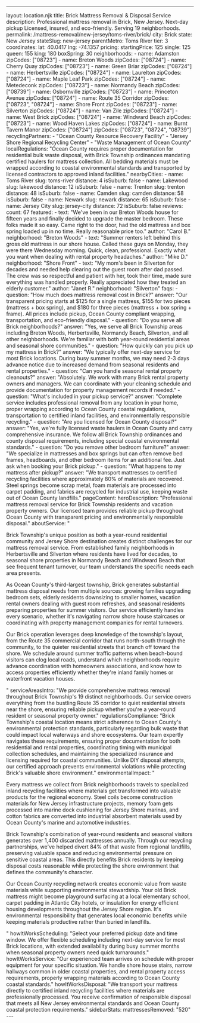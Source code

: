 ---
layout: location.njk
title: Brick Mattress Removal & Disposal Service
description: Professional mattress removal in Brick, New Jersey. Next-day pickup Licensed, insured, and eco-friendly. Serving 19 neighborhoods.
permalink: /mattress-removal/new-jersey/toms-river/brick/
city: Brick state: New Jersey stateSlug: new-jersey parentMetro: Toms River tier: 3 coordinates: lat: 40.0417 lng: -74.1357 pricing: startingPrice: 125 single: 125 queen: 155 king: 180 boxSpring: 30 neighborhoods: - name: Adamston zipCodes: ["08723"] - name: Breton Woods zipCodes: ["08724"] - name: Cherry Quay zipCodes: ["08723"] - name: Green Briar zipCodes: ["08724"] - name: Herbertsville zipCodes: ["08724"] - name: Laurelton zipCodes: ["08724"] - name: Maple Leaf Park zipCodes: ["08724"] - name: Metedeconk zipCodes: ["08723"] - name: Normandy Beach zipCodes: ["08739"] - name: Osbornville zipCodes: ["08723"] - name: Princeton Avenue zipCodes: ["08724"] - name: Route 35 Corridor zipCodes: ["08723", "08724"] - name: Shore Front zipCodes: ["08723"] - name: Silverton zipCodes: ["08724"] - name: Van Zile zipCodes: ["08724"] - name: West Brick zipCodes: ["08724"] - name: Windward Beach zipCodes: ["08723"] - name: Wood Haven Lakes zipCodes: ["08724"] - name: Burnt Tavern Manor zipCodes: ["08724"] zipCodes: ["08723", "08724", "08739"] recyclingPartners: - "Ocean County Resource Recovery Facility" - "Jersey Shore Regional Recycling Center" - "Waste Management of Ocean County" localRegulations: "Ocean County requires proper documentation for residential bulk waste disposal, with Brick Township ordinances mandating certified haulers for mattress collection. All bedding materials must be wrapped according to coastal environmental standards and transported by licensed contractors to approved inland facilities." nearbyCities: - name: Toms River slug: toms-river distance: 4 isSuburb: false - name: Lakewood slug: lakewood distance: 12 isSuburb: false - name: Trenton slug: trenton distance: 48 isSuburb: false - name: Camden slug: camden distance: 58 isSuburb: false - name: Newark slug: newark distance: 65 isSuburb: false - name: Jersey City slug: jersey-city distance: 72 isSuburb: false reviews: count: 67 featured: - text: "We've been in our Breton Woods house for fifteen years and finally decided to upgrade the master bedroom. These folks made it so easy. Came right to the door, had the old mattress and box spring loaded up in no time. Really reasonable price too." author: "Carol B." neighborhood: "Breton Woods" - text: "Summer renters left behind this gross old mattress in our shore house. Called these guys on Monday, they were there Wednesday morning. Quick, clean, professional. Exactly what you want when dealing with rental property headaches." author: "Mike D." neighborhood: "Shore Front" - text: "My mom's been in Silverton for decades and needed help clearing out the guest room after dad passed. The crew was so respectful and patient with her, took their time, made sure everything was handled properly. Really appreciated how they treated an elderly customer." author: "Janet R." neighborhood: "Silverton" faqs: - question: "How much does mattress removal cost in Brick?" answer: "Our transparent pricing starts at $125 for a single mattress, $155 for two pieces (mattress + box spring), and $180 for three pieces (mattress + box spring + frame). All prices include pickup, Ocean County compliant wrapping, transportation, and eco-friendly disposal." - question: "Do you serve all Brick neighborhoods?" answer: "Yes, we serve all Brick Township areas including Breton Woods, Herbertsville, Normandy Beach, Silverton, and all other neighborhoods. We're familiar with both year-round residential areas and seasonal shore communities." - question: "How quickly can you pick up my mattress in Brick?" answer: "We typically offer next-day service for most Brick locations. During busy summer months, we may need 2-3 days advance notice due to increased demand from seasonal residents and rental properties." - question: "Can you handle seasonal rental property cleanouts?" answer: "Absolutely. We work with many Brick rental property owners and managers. We can coordinate with your cleaning schedule and provide documentation for property management records if needed." - question: "What's included in your pickup service?" answer: "Complete service includes professional removal from any location in your home, proper wrapping according to Ocean County coastal regulations, transportation to certified inland facilities, and environmentally responsible recycling." - question: "Are you licensed for Ocean County disposal?" answer: "Yes, we're fully licensed waste haulers in Ocean County and carry comprehensive insurance. We follow all Brick Township ordinances and county disposal requirements, including special coastal environmental standards." - question: "Do you remove other bedroom furniture?" answer: "We specialize in mattresses and box springs but can often remove bed frames, headboards, and other bedroom items for an additional fee. Just ask when booking your Brick pickup." - question: "What happens to my mattress after pickup?" answer: "We transport mattresses to certified recycling facilities where approximately 80% of materials are recovered. Steel springs become scrap metal, foam materials are processed into carpet padding, and fabrics are recycled for industrial use, keeping waste out of Ocean County landfills." pageContent: heroDescription: "Professional mattress removal service for Brick Township residents and vacation property owners. Our licensed team provides reliable pickup throughout Ocean County with transparent pricing and environmentally responsible disposal." aboutService: "<p>Brick Township's unique position as both a year-round residential community and Jersey Shore destination creates distinct challenges for our mattress removal service. From established family neighborhoods in Herbertsville and Silverton where residents have lived for decades, to seasonal shore properties in Normandy Beach and Windward Beach that see frequent tenant turnover, our team understands the specific needs each area presents.</p><p>As Ocean County's third-largest township, Brick generates substantial mattress disposal needs from multiple sources: growing families upgrading bedroom sets, elderly residents downsizing to smaller homes, vacation rental owners dealing with guest room refreshes, and seasonal residents preparing properties for summer visitors. Our service efficiently handles every scenario, whether it's navigating narrow shore house staircases or coordinating with property management companies for rental turnovers.</p><p>Our Brick operation leverages deep knowledge of the township's layout, from the Route 35 commercial corridor that runs north-south through the community, to the quieter residential streets that branch off toward the shore. We schedule around summer traffic patterns when beach-bound visitors can clog local roads, understand which neighborhoods require advance coordination with homeowners associations, and know how to access properties efficiently whether they're inland family homes or waterfront vacation houses.</p>" serviceAreasIntro: "We provide comprehensive mattress removal throughout Brick Township's 19 distinct neighborhoods. Our service covers everything from the bustling Route 35 corridor to quiet residential streets near the shore, ensuring reliable pickup whether you're a year-round resident or seasonal property owner." regulationsCompliance: "Brick Township's coastal location means strict adherence to Ocean County's environmental protection standards, particularly regarding bulk waste that could impact local waterways and shore ecosystems. Our team expertly navigates these requirements, ensuring proper documentation for both residential and rental properties, coordinating timing with municipal collection schedules, and maintaining the specialized insurance and licensing required for coastal communities. Unlike DIY disposal attempts, our certified approach prevents environmental violations while protecting Brick's valuable shore environment." environmentalImpact: "<p>Every mattress we collect from Brick neighborhoods travels to specialized inland recycling facilities where materials get transformed into valuable products for the regional economy. Steel coils become construction materials for New Jersey infrastructure projects, memory foam gets processed into marine dock cushioning for Jersey Shore marinas, and cotton fabrics are converted into industrial absorbent materials used by Ocean County's marine and automotive industries.</p><p>Brick Township's combination of year-round residents and seasonal visitors generates over 1,400 discarded mattresses annually. Through our recycling partnerships, we've helped divert 84% of that waste from regional landfills, preserving valuable space and reducing environmental pressure on sensitive coastal areas. This directly benefits Brick residents by keeping disposal costs reasonable while protecting the shore environment that defines the community's character.</p><p>Our Ocean County recycling network creates economic value from waste materials while supporting environmental stewardship. Your old Brick mattress might become playground surfacing at a local elementary school, carpet padding in Atlantic City hotels, or insulation for energy efficient housing developments throughout the Jersey Shore region. It's environmental responsibility that generates local economic benefits while keeping materials productive rather than buried in landfills.</p>" howItWorksScheduling: "Select your preferred pickup date and time window. We offer flexible scheduling including next-day service for most Brick locations, with extended availability during busy summer months when seasonal property owners need quick turnarounds." howItWorksService: "Our experienced team arrives on schedule with proper equipment for your specific situation. We handle shore house stairs, narrow hallways common in older coastal properties, and rental property access requirements, properly wrapping materials according to Ocean County coastal standards." howItWorksDisposal: "We transport your mattress directly to certified inland recycling facilities where materials are professionally processed. You receive confirmation of responsible disposal that meets all New Jersey environmental standards and Ocean County coastal protection requirements." sidebarStats: mattressesRemoved: "520" ---